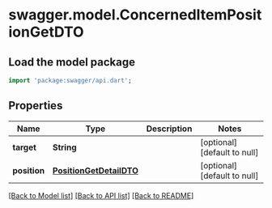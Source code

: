 # swagger.model.ConcernedItemPositionGetDTO

## Load the model package
```dart
import 'package:swagger/api.dart';
```

## Properties
Name | Type | Description | Notes
------------ | ------------- | ------------- | -------------
**target** | **String** |  | [optional] [default to null]
**position** | [**PositionGetDetailDTO**](PositionGetDetailDTO.md) |  | [optional] [default to null]

[[Back to Model list]](../README.md#documentation-for-models) [[Back to API list]](../README.md#documentation-for-api-endpoints) [[Back to README]](../README.md)


